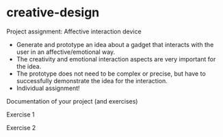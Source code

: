 # creative-design

Project assignment: Affective interaction device

- Generate and prototype an idea about a gadget that interacts with the user in an affective/emotional way.
- The creativity and emotional interaction aspects are very important for the idea.
- The prototype does not need to be complex or precise, but have to successfully demonstrate the idea for the interaction.
- Individual assignment!

Documentation of your project (and exercises)

Exercise 1

Exercise 2
